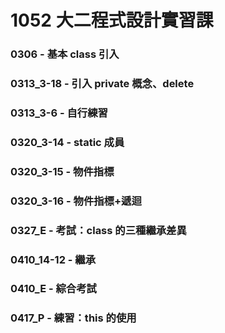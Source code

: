 # 1052 大二程式設計實習課
### 0306 - 基本 class 引入
### 0313_3-18 - 引入 private 概念、delete
### 0313_3-6 - 自行練習
### 0320_3-14 - static 成員
### 0320_3-15 - 物件指標
### 0320_3-16 - 物件指標+遞迴
### 0327_E - 考試：class 的三種繼承差異
### 0410_14-12 - 繼承
### 0410_E - 綜合考試
### 0417_P - 練習：this 的使用
